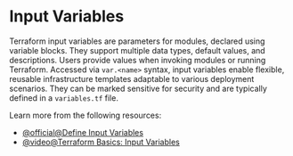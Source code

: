 # Input Variables

Terraform input variables are parameters for modules, declared using variable blocks. They support multiple data types, default values, and descriptions. Users provide values when invoking modules or running Terraform. Accessed via `var.<name>` syntax, input variables enable flexible, reusable infrastructure templates adaptable to various deployment scenarios. They can be marked sensitive for security and are typically defined in a `variables.tf` file.

Learn more from the following resources:

- [@official@Define Input Variables](https://developer.hashicorp.com/terraform/tutorials/aws-get-started/aws-variables)
- [@video@Terraform Basics: Input Variables](https://www.youtube.com/watch%3Fv%3D2f65JhfYmIo)